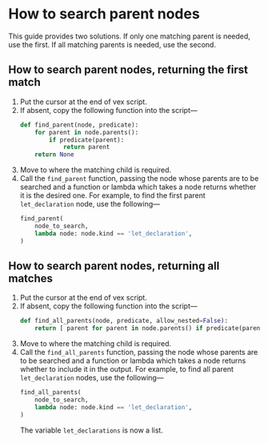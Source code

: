 # How to search parent nodes

This guide provides two solutions.
If only one matching parent is needed, use the first.
If all matching parents is needed, use the second.

## How to search parent nodes, returning the first match

1. Put the cursor at the end of vex script.
2. If absent, copy the following function into the script—
    ```python
    def find_parent(node, predicate):
        for parent in node.parents():
            if predicate(parent):
                return parent
        return None
    ```
3. Move to where the matching child is required.
4. Call the `find_parent` function, passing the node whose parents are to be searched and a function or lambda which takes a node returns whether it is the desired one.
    For example, to find the first parent `let_declaration` node, use the following—
    ```python
    find_parent(
        node_to_search,
        lambda node: node.kind == 'let_declaration',
    )
    ```

## How to search parent nodes, returning all matches

1. Put the cursor at the end of vex script.
2. If absent, copy the following function into the script—
    ```python
    def find_all_parents(node, predicate, allow_nested=False):
        return [ parent for parent in node.parents() if predicate(parent) ]
    ```
3. Move to where the matching child is required.
4. Call the `find_all_parents` function, passing the node whose parents are to be searched and a function or lambda which takes a node returns whether to include it in the output.
    For example, to find all parent `let_declaration` nodes, use the following—
    ```python
    find_all_parents(
        node_to_search,
        lambda node: node.kind == 'let_declaration',
    )
    ```
    The variable `let_declarations` is now a list.
